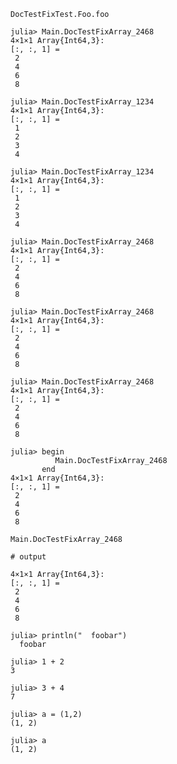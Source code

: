 ```@docs
DocTestFixTest.Foo.foo
```

```jldoctest
julia> Main.DocTestFixArray_2468
4×1×1 Array{Int64,3}:
[:, :, 1] =
 2
 4
 6
 8

julia> Main.DocTestFixArray_1234
4×1×1 Array{Int64,3}:
[:, :, 1] =
 1
 2
 3
 4
```
```jldoctest
julia> Main.DocTestFixArray_1234
4×1×1 Array{Int64,3}:
[:, :, 1] =
 1
 2
 3
 4

julia> Main.DocTestFixArray_2468
4×1×1 Array{Int64,3}:
[:, :, 1] =
 2
 4
 6
 8
```
```jldoctest
julia> Main.DocTestFixArray_2468
4×1×1 Array{Int64,3}:
[:, :, 1] =
 2
 4
 6
 8

julia> Main.DocTestFixArray_2468
4×1×1 Array{Int64,3}:
[:, :, 1] =
 2
 4
 6
 8
```
```jldoctest
julia> begin
          Main.DocTestFixArray_2468
       end
4×1×1 Array{Int64,3}:
[:, :, 1] =
 2
 4
 6
 8
```
```jldoctest
Main.DocTestFixArray_2468

# output

4×1×1 Array{Int64,3}:
[:, :, 1] =
 2
 4
 6
 8
```
```jldoctest; filter = r"foo"
julia> println("  foobar")
  foobar
```
```jldoctest
julia> 1 + 2
3

julia> 3 + 4
7
```
```jldoctest
julia> a = (1,2)
(1, 2)

julia> a
(1, 2)
```
